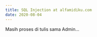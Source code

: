 ```yaml
---
title: SQL Injection at alfamidiku.com
date: 2020-08-04
---
```


Masih proses di tulis sama Admin...
